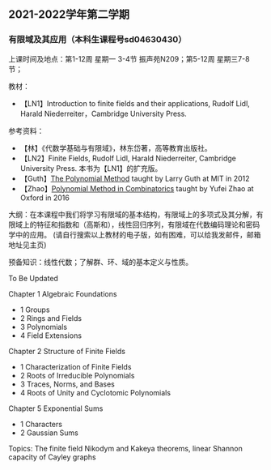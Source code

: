 ## 2021-2022学年第二学期
### 有限域及其应用（本科生课程号sd04630430）

上课时间及地点：第1-12周 星期一 3-4节 振声苑N209；第5-12周 星期三7-8节；

教材：
* 【LN1】Introduction to finite fields and their applications, Rudolf Lidl, Harald Niederreiter，Cambridge University Press.

参考资料：
* 【林】《代数学基础与有限域》，林东岱著，高等教育出版社。
* 【LN2】Finite Fields, Rudolf Lidl, Harald Niederreiter, Cambridge University Press. 本书为【LN1】的扩充版。
* 【Guth】[The Polynomial Method](http://math.mit.edu/~lguth/PolynomialMethod.html) taught by Larry Guth at MIT in 2012
* 【Zhao】[Polynomial Method in Combinatorics](https://yufeizhao.com/pm16/) taught by Yufei Zhao at Oxford in 2016

大纲：在本课程中我们将学习有限域的基本结构，有限域上的多项式及其分解，有限域上的特征和指数和（高斯和），线性回归序列，有限域在代数编码理论和密码学中的应用。
(请自行搜索以上教材的电子版，如有困难，可以给我发邮件，邮箱地址见主页)

预备知识：线性代数；了解群、环、域的基本定义与性质。

To Be Updated

Chapter 1 Algebraic Foundations
* 1 Groups
* 2 Rings and Fields
* 3 Polynomials
* 4 Field Extensions

Chapter 2 Structure of Finite Fields
* 1 Characterization of Finite Fields
* 2 Roots of Irreducible Polynomials
* 3 Traces, Norms, and Bases
* 4 Roots of Unity and Cyclotomic Polynomials

Chapter 5 Exponential Sums
* 1 Characters
* 2 Gaussian Sums

Topics: The finite field Nikodym and Kakeya theorems, linear Shannon capacity of Cayley graphs
